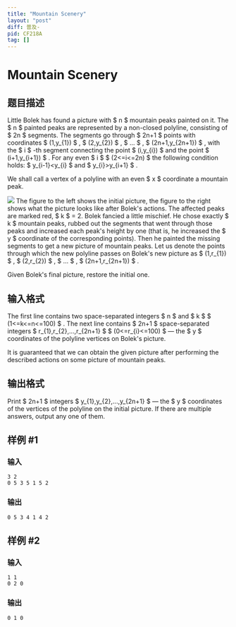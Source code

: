 ```yaml
---
title: "Mountain Scenery"
layout: "post"
diff: 普及-
pid: CF218A
tag: []
---
```


# Mountain Scenery

## 题目描述

Little Bolek has found a picture with $ n $ mountain peaks painted on it. The $ n $ painted peaks are represented by a non-closed polyline, consisting of $ 2n $ segments. The segments go through $ 2n+1 $ points with coordinates $ (1,y_{1}) $ , $ (2,y_{2}) $ , $ ... $ , $ (2n+1,y_{2n+1}) $ , with the $ i $ -th segment connecting the point $ (i,y_{i}) $ and the point $ (i+1,y_{i+1}) $ . For any even $ i $ $ (2<=i<=2n) $ the following condition holds: $ y_{i-1}&lt;y_{i} $ and $ y_{i}&gt;y_{i+1} $ .

We shall call a vertex of a polyline with an even $ x $ coordinate a mountain peak.

 ![](https://cdn.luogu.com.cn/upload/vjudge_pic/CF218A/96f9e39adc23f097d41530b53dba00529f48c7bd.png) The figure to the left shows the initial picture, the figure to the right shows what the picture looks like after Bolek's actions. The affected peaks are marked red, $ k $ = 2. Bolek fancied a little mischief. He chose exactly $ k $ mountain peaks, rubbed out the segments that went through those peaks and increased each peak's height by one (that is, he increased the $ y $ coordinate of the corresponding points). Then he painted the missing segments to get a new picture of mountain peaks. Let us denote the points through which the new polyline passes on Bolek's new picture as $ (1,r_{1}) $ , $ (2,r_{2}) $ , $ ... $ , $ (2n+1,r_{2n+1}) $ .

Given Bolek's final picture, restore the initial one.

## 输入格式

The first line contains two space-separated integers $ n $ and $ k $ $ (1<=k<=n<=100) $ . The next line contains $ 2n+1 $ space-separated integers $ r_{1},r_{2},...,r_{2n+1} $ $ (0<=r_{i}<=100) $ — the $ y $ coordinates of the polyline vertices on Bolek's picture.

It is guaranteed that we can obtain the given picture after performing the described actions on some picture of mountain peaks.

## 输出格式

Print $ 2n+1 $ integers $ y_{1},y_{2},...,y_{2n+1} $ — the $ y $ coordinates of the vertices of the polyline on the initial picture. If there are multiple answers, output any one of them.

## 样例 #1

### 输入

```
3 2
0 5 3 5 1 5 2

```

### 输出

```
0 5 3 4 1 4 2 

```

## 样例 #2

### 输入

```
1 1
0 2 0

```

### 输出

```
0 1 0 

```

